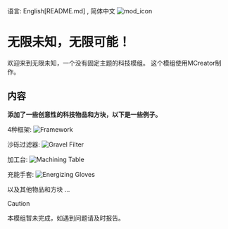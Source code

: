 语言: English[README.md] , 简体中文
![mod_icon](https://cdn.modrinth.com/data/cached_images/3982a4ecfc4b933003ed381a91df3655aa9ea62f.png)
# 无限未知，无限可能！
欢迎来到无限未知，一个没有固定主题的科技模组。
这个模组使用MCreator制作。

## 内容
**添加了一些创意性的科技物品和方块，以下是一些例子。**

4种框架:
![Framework](https://cdn.modrinth.com/data/cached_images/9865b9445800b9979b40fab6640f3bc32945c0b6.png)

沙砾过滤器:
![Gravel Filter](https://cdn.modrinth.com/data/cached_images/3c16feb9cb87cc5e6bf7f4b681fec7e6bee3f794.png)

加工台:
![Machining Table](https://cdn.modrinth.com/data/cached_images/f75e913ef9bd5d88e3b9953704e8d61443d66a0e.png)

充能手套:
![Energizing Gloves](https://cdn.modrinth.com/data/cached_images/72d4c10af1420f2f7fcc4adebd2411becc267bf4.png)

以及其他物品和方块 ...


>[!CAUTION]
>本模组暂未完成，如遇到问题请及时报告。
